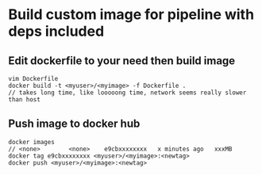 # Build custom image for pipeline with deps included

## Edit dockerfile to your need then build image

```
vim Dockerfile
docker build -t <myuser>/<myimage> -f Dockerfile .
// takes long time, like looooong time, network seems really slower than host
```

## Push image to docker hub

```
docker images
// <none>        <none>    e9cbxxxxxxxx   x minutes ago   xxxMB
docker tag e9cbxxxxxxxx <myuser>/<myimage>:<newtag>
docker push <myuser>/<myimage>:<newtag>
```

